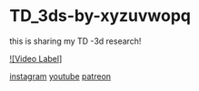 # TD_3ds-by-xyzuvwopq
this is sharing my TD -3d research!

[![Video Label]](https://youtu.be/qTFMgWi4450)


[instagram](https://www.instagram.com/xyz_uvw_opq/)
[youtube](https://www.youtube.com/channel/UCgkp1AwUZnhkMACeYWSEvFw)
[patreon](https://www.patreon.com/xyz_uvw_opq)
